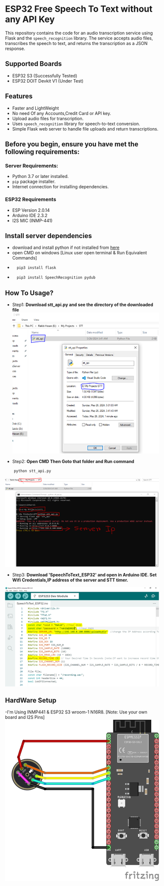 # ESP32 Free Speech To Text without any API Key

This repository contains the code for an audio transcription service using Flask and the `speech_recognition` library. The service accepts audio files, transcribes the speech to text, and returns the transcription as a JSON response.
## Supported Boards
- ESP32 S3 (Successfully Tested)
- ESP32 DOIT Devkit V1 (Under Test)

## Features
- Faster and LightWeight
- No need Of any Accounts,Credit Card or API key.
- Upload audio files for transcription.
- Uses `speech_recognition` library for speech-to-text conversion.
- Simple Flask web server to handle file uploads and return transcriptions.

## Before you begin, ensure you have met the following requirements:
### Server Requirements:
- Python 3.7 or later installed.
- `pip` package installer.
- Internet connection for installing dependencies.
### ESP32 Requirements
- ESP Version 2.0.14
- Arduino IDE 2.3.2
- I2S MIC (INMP-441)

## Install server dependencies   
- download and install python if not installed from [here](https://www.python.org/downloads/)
- open CMD on windows  [Linux user open terminal & Run Equivalent Commands]
- ```sh
    pip3 install flask
    ```
- ```sh
    pip3 install SpeechRecognition pydub
    ```

## How To Usage?

- Step1: **Download stt_api.py and see the directory of the downloaded file**
![Step 1](img/S1.PNG)

- Step2: **Open CMD Then Goto that folder and Run command**

```sh
    python stt_api.py
```

![Step 2](img/S2.PNG)

- Step3: **Download 'SpeechToText_ESP32' and open in Arduino IDE. Set Wifi Credentials,IP address of the server and STT timer.**

![Step 3](img/S3.PNG)


## HardWare Setup
-I'm Using INMP441 & ESP32 S3 wroom-1 N16R8. [Note: Use your own board and I2S Pins]
![Hardware Setup](img/HardWareSetUP.png)
